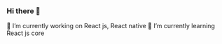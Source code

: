 ### Hi there 👋
💼 I’m currently working on React js, React native
🧠 I’m currently learning React js core

<!--
**AdithyanKP/AdithyanKP** is a ✨ _special_ ✨ repository because its `README.md` (this file) appears on your GitHub profile.

Here are some ideas to get you started:

-💼 I’m currently working on React js, React native
-🧠 I’m currently learning React js core

